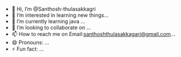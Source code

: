 - 👋 Hi, I’m @Santhosh-thulasakkagri
- 👀 I’m interested in learning new things...
- 🌱 I’m currently learning java ...
- 💞️ I’m looking to collaborate on  ...
- 📫 How to reach me on Email:santhoshthulasakkagari@gmail.com...
- 😄 Pronouns: ...
- ⚡ Fun fact: ...

<!---
Santhosh-thulasakkagri/Santhosh-thulasakkagri is a ✨ special ✨ repository because its `README.md` (this file) appears on your GitHub profile.
You can click the Preview link to take a look at your changes.
--->
